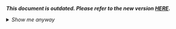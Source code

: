 _**This document is outdated. Please refer to the new version [HERE](https://github.com/oneworldmarket/idibu-api/blob/master/webservices/service-management/service-management-webservice.md).**_

<details>
 <summary><i>Show me anyway</i></summary>

<p>Method adds new idibu services to the specified account (specified by hash). <b>Available only for idibu partners</b></p>
<h1>
	Parameters</h1>
<p>No additional parameters for this request</p>
<h2>Request</h2>
<pre>
<code>POST http://ws.idibu.com/ws/rest/v1/service/add?idibupartner=yes</code>
<code type="xml">
&lt;?xml version=&quot;1.0&quot;?&gt;
&lt;idibu&gt;
      &lt;client-hash&gt;d7e573...&lt;/client-hash&gt;
      &lt;exempt-id&gt;18&lt;/exempt-id&gt;
      &lt;partner-password&gt;123456&lt;/partner-password&gt;
      &lt;username&gt;john_tester&lt;/username&gt;
      &lt;password&gt;test123&lt;/password&gt;
      &lt;services&gt;
            &lt;service&gt;aptrack&lt;/service&gt;
      &lt;/services&gt; 
&lt;/idibu&gt;
</code>
</pre>
<h2>Response</h2>
<pre>
<code type="xml">
&lt;?xml version=&quot;1.0&quot; encoding=&quot;UTF-8&quot;?&gt;
&lt;idibu&gt;
&lt;response&gt;
   &lt;message&gt;Service added!&lt;/message&gt;
&lt;/response&gt;
&lt;status&gt;success&lt;/status&gt;
&lt;/idibu&gt;
</code>
</pre>

</details>
